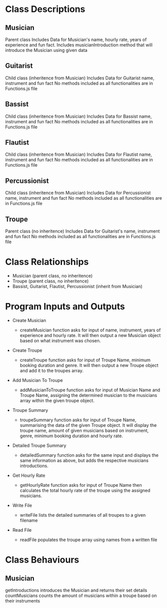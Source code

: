 

# Class Descriptions
  
  ## Musician

Parent class
Includes Data for Musician's name, hourly rate, years of experience and fun fact.
Includes musicianIntroduction method that will introduce the Musician using given data

  ## Guitarist

Child class (inheritence from Musician)
Includes Data for Guitarist name, instrument and fun fact
No methods included as all functionalities are in Functions.js file

  ## Bassist

Child class (inheritence from Musician)
Includes Data for Bassist name, instrument and fun fact
No methods included as all functionalities are in Functions.js file

  ## Flautist

Child class (inheritence from Musician)
Includes Data for Flautist name, instrument and fun fact
No methods included as all functionalities are in Functions.js file

  ## Percussionist

Child class (inheritence from Musician)
Includes Data for Percussionist name, instrument and fun fact
No methods included as all functionalities are in Functions.js file

  ## Troupe

Parent class (no inheritence)
Includes Data for Guitarist's name, instrument and fun fact
No methods included as all functionalities are in Functions.js file

# Class Relationships

* Musician (parent class, no inheritence)
* Troupe (parent class, no inheritence)
* Bassist, Guitarist, Flautist, Percussionist (inherit from Musician)

# Program Inputs and Outputs

* Create Musician
  * createMusician function asks for input of name, instrument, years of experience and hourly rate. It will then output a new Musician object based on what instrument was chosen.

* Create Troupe
  * createTroupe function asks for input of Troupe Name, minimum booking duration and genre. It will then output a new Troupe object and add it to the troupes array.

* Add Musician To Troupe
  * addMusicianToTroupe function asks for input of Musician Name and Troupe Name, assigning the determined musician to the musicians array within the given troupe object.
 
* Troupe Summary
  * troupeSummary function asks for input of Troupe Name, summarising the data of the given Troupe object. It will display the troupe name, amount of given musicians based on instrument, genre, minimum booking duration and hourly rate.

* Detailed Troupe Summary
  * detailedSummary function asks for the same input and displays the same information as above, but adds the respective musicians introductions.

* Get Hourly Rate
  * getHourlyRate function asks for input of Troupe Name then calculates the total hourly rate of the troupe using the assigned musicians.

* Write File
  * writeFile lists the detailed summaries of all troupes to a given filename

* Read File
  * readFile populates the troupe array using names from a written file


# Class Behaviours

## Musician

getIntroductions introduces the Musician and returns their set details
countMusicians counts the amount of musicians within a troupe based on their instruments